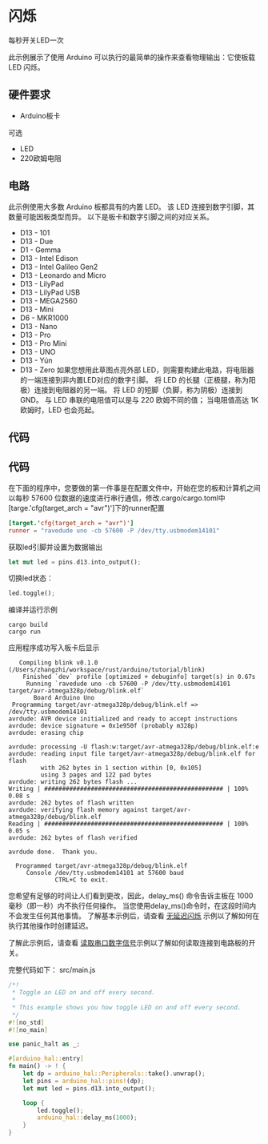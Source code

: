 # 闪烁
每秒开关LED一次

此示例展示了使用 Arduino 可以执行的最简单的操作来查看物理输出：它使板载 LED 闪烁。

## 硬件要求
- Arduino板卡

可选
- LED
- 220欧姆电阻

## 电路
此示例使用大多数 Arduino 板都具有的内置 LED。 该 LED 连接到数字引脚，其数量可能因板类型而异。 以下是板卡和数字引脚之间的对应关系。
- D13 - 101
- D13 - Due
- D1 - Gemma
- D13 - Intel Edison
- D13 - Intel Galileo Gen2
- D13 - Leonardo and Micro
- D13 - LilyPad
- D13 - LilyPad USB
- D13 - MEGA2560
- D13 - Mini
- D6 - MKR1000
- D13 - Nano
- D13 - Pro
- D13 - Pro Mini
- D13 - UNO
- D13 - Yún
- D13 - Zero
如果您想用此草图点亮外部 LED，则需要构建此电路，将电阻器的一端连接到非内置LED对应的数字引脚。 将 LED 的长腿（正极腿，称为阳极）连接到电阻器的另一端。 将 LED 的短脚（负脚，称为阴极）连接到 GND。 与 LED 串联的电阻值可以是与 220 欧姆不同的值； 当电阻值高达 1K 欧姆时，LED 也会亮起。

## 代码
## 代码
在下面的程序中，您要做的第一件事是在配置文件中，开始在您的板和计算机之间以每秒 57600 位数据的速度进行串行通信，修改.cargo/cargo.toml中[targe.'cfg(target_arch = "avr")']下的runner配置
```toml
[target.'cfg(target_arch = "avr")']
runner = "ravedude uno -cb 57600 -P /dev/tty.usbmodem14101"
```
获取led引脚并设置为数据输出
```rust
let mut led = pins.d13.into_output();
```
切换led状态：
```rust
led.toggle();
```
编译并运行示例
```shell
cargo build
cargo run
```
应用程序成功写入板卡后显示
```
   Compiling blink v0.1.0 (/Users/zhangzhi/workspace/rust/arduino/tutorial/blink)
    Finished `dev` profile [optimized + debuginfo] target(s) in 0.67s
     Running `ravedude uno -cb 57600 -P /dev/tty.usbmodem14101 target/avr-atmega328p/debug/blink.elf`
       Board Arduino Uno
 Programming target/avr-atmega328p/debug/blink.elf => /dev/tty.usbmodem14101
avrdude: AVR device initialized and ready to accept instructions
avrdude: device signature = 0x1e950f (probably m328p)
avrdude: erasing chip

avrdude: processing -U flash:w:target/avr-atmega328p/debug/blink.elf:e
avrdude: reading input file target/avr-atmega328p/debug/blink.elf for flash
         with 262 bytes in 1 section within [0, 0x105]
         using 3 pages and 122 pad bytes
avrdude: writing 262 bytes flash ...
Writing | ################################################## | 100% 0.08 s 
avrdude: 262 bytes of flash written
avrdude: verifying flash memory against target/avr-atmega328p/debug/blink.elf
Reading | ################################################## | 100% 0.05 s 
avrdude: 262 bytes of flash verified

avrdude done.  Thank you.

  Programmed target/avr-atmega328p/debug/blink.elf
     Console /dev/tty.usbmodem14101 at 57600 baud
             CTRL+C to exit.
```
您希望有足够的时间让人们看到更改，因此，delay_ms() 命令告诉主板在 1000 毫秒（即一秒）内不执行任何操作。 当您使用delay_ms()命令时，在这段时间内不会发生任何其他事情。 了解基本示例后，请查看 [无延迟闪烁](./ch31_blink_without_delay.md) 示例以了解如何在执行其他操作时创建延迟。

了解此示例后，请查看 [读取串口数字信号](./ch23_digital_read_serial.md)示例以了解如何读取连接到电路板的开关。

完整代码如下：
src/main.js
```rust
/*!
 * Toggle an LED on and off every second.
 *
 * This example shows you how toggle LED on and off every second.
 */
#![no_std]
#![no_main]

use panic_halt as _;

#[arduino_hal::entry]
fn main() -> ! {
    let dp = arduino_hal::Peripherals::take().unwrap();
    let pins = arduino_hal::pins!(dp);
    let mut led = pins.d13.into_output();

    loop {
        led.toggle();
        arduino_hal::delay_ms(1000);
    }
}
```